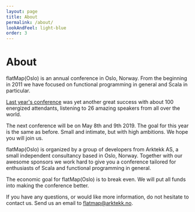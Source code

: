 ```yaml
---
layout: page
title: About
permalink: /about/
lookAndFeel: light-blue
order: 3
---
```


# About

flatMap(Oslo) is an annual conference in Oslo, Norway.
From the beginning in 2011 we have focused on functional programming in general
and Scala in particular.

[Last year's conference](https://2018.flatmap.no) was yet another great success with about 100 energized
attendants, listening to 26 amazing speakers from all over the world.

The next conference will be on May 8th and 9th 2019.
The goal for this year is the same as before. Small and intimate, but with high ambitions.
We hope you will join us.


flatMap(Oslo) is organized by a group of developers from Arktekk AS, a small
independent consultancy based in Oslo, Norway.
Together with our awesome sponsors we work hard to give you a conference
tailored for enthusiasts of Scala and functional programming in general.

The economic goal for flatMap(Oslo) is to break even. We will put all funds into
making the conference better.

If you have any questions, or would like more information, do not hesitate to
contact us. Send us an email to [flatmap@arktekk.no](mailto:flatmap@arktekk.no).

